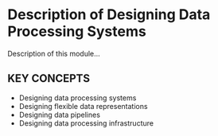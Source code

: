 # Description of Designing Data Processing Systems

Description of this module...

## KEY CONCEPTS

* Designing data processing systems
* Designing flexible data representations
* Designing data pipelines
* Designing data processing infrastructure


